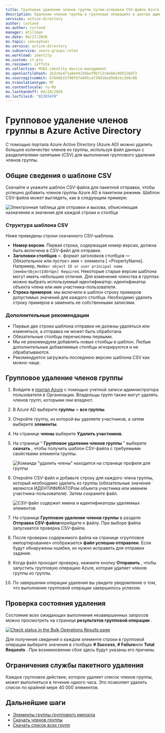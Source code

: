 ```yaml
---
title: Групповое удаление членов группы путем отправки CSV-файла Azure Active Directory | Документация Майкрософт
description: Удаление членов группы в групповых операциях в центре администрирования Azure.
services: active-directory
author: curtand
ms.author: curtand
manager: mtillman
ms.date: 04/27/2020
ms.topic: conceptual
ms.service: active-directory
ms.subservice: users-groups-roles
ms.workload: identity
ms.custom: it-pro
ms.reviewer: jeffsta
ms.collection: M365-identity-device-management
ms.openlocfilehash: 2b3c6e471a8e44236baf9bfc2c8eb6c9d5526d72
ms.sourcegitcommit: 67bddb15f90fb7e845ca739d16ad568cbc368c06
ms.translationtype: MT
ms.contentlocale: ru-RU
ms.lasthandoff: 04/28/2020
ms.locfileid: "82203470"
---
```

# <a name="bulk-remove-group-members-in-azure-active-directory"></a>Групповое удаление членов группы в Azure Active Directory

С помощью портала Azure Active Directory (Azure AD) можно удалить большое количество членов из группы, используя файл данных с разделителями-запятыми (CSV) для выполнения группового удаления членов группы.

## <a name="understand-the-csv-template"></a>Общие сведения о шаблоне CSV

Скачайте и укажите шаблон CSV-файла для пакетной отправки, чтобы успешно добавить членов группы Azure AD в пакетном режиме. Шаблон CSV-файла может выглядеть, как в следующем примере:

![Электронная таблица для отправки и вызова, объясняющая назначение и значения для каждой строки и столбца](./media/groups-bulk-remove-members/template-example.png)

### <a name="csv-template-structure"></a>Структура шаблона CSV

Ниже приведены строки скачанного CSV-шаблона.

- **Номер версии**. Первая строка, содержащая номер версии, должна быть включена в CSV-файл для отправки.
- **Заголовки столбцов** &lt;. формат заголовков столбцов — *Обязательное или пустое*&gt; *имя* &gt; элемента [ &lt;PropertyName]. Например, `Member object ID or user principal name [memberObjectIdOrUpn] Required`. Некоторые старые версии шаблона могут иметь небольшие отличия. Для изменения членства в группах можно выбрать используемый идентификатор: идентификатор объекта члена или имя участника-пользователя.
- **Строка примеров**: мы включили в шаблон строку примеров допустимых значений для каждого столбца. Необходимо удалить строку примеров и заменить ее собственными записями.

### <a name="additional-guidance"></a>Дополнительные рекомендации

- Первые две строки шаблона отправки не должны удаляться или изменяться, а отправка не может быть обработана.
- Обязательные столбцы перечислены первыми.
- Мы не рекомендуем добавлять новые столбцы в шаблон. Любые дополнительные добавляемые столбцы игнорируются и не обрабатываются.
- Рекомендуется загружать последнюю версию шаблона CSV как можно чаще.

## <a name="to-bulk-remove-group-members"></a>Групповое удаление членов группы

1. Войдите в [портал Azure](https://portal.azure.com) с помощью учетной записи администратора пользователя в Организации. Владельцы групп также могут удалять членов групп, которыми они владеют.
1. В Azure AD выберите **группы** > **все группы**.
1. Откройте группу, из которой вы удаляете участников, а затем выберите **элементы**.
1. На странице **члены** выберите **Удалить участников**.
1. На странице " **Групповое удаление членов группы** " выберите **скачать** , чтобы получить шаблон CSV-файла с требуемыми свойствами элемента группы.

   ![Команда "удалить члены" находится на странице профиля для группы](./media/groups-bulk-remove-members/remove-panel.png)

1. Откройте CSV-файл и добавьте строку для каждого члена группы, который необходимо удалить из группы (обязательные значения являются ИДЕНТИФИКАТОРом объекта участника или именем участника-пользователя). Затем сохраните файл.

   ![CSV-файл содержит имена и идентификаторы удаляемых элементов](./media/groups-bulk-remove-members/csv-file.png)

1. На странице **Групповое удаление членов группы** в разделе **Отправка CSV-файла**перейдите к файлу. При выборе файла запускается проверка CSV-файла.
1. После проверки содержимого файла на странице «групповое импортирование» отображается **файл успешно отправлен**. Если будут обнаружены ошибки, их нужно исправить для отправки задания.
1. Когда файл проходит проверку, нажмите кнопку **Отправить** , чтобы запустить групповую операцию Azure, которая удаляет членов группы из группы.
1. По завершении операции удаления вы увидите уведомление о том, что выполнение групповой операции завершилось успехом.

## <a name="check-removal-status"></a>Проверка состояния удаления

Состояние всех ожидающих выполнения незавершенных запросов можно просмотреть на странице **результатов групповой операции** .

[![](media/groups-bulk-remove-members/bulk-center.png "Check status in the Bulk Operations Results page")](media/groups-bulk-remove-members/bulk-center.png#lightbox)

Для получения сведений о каждом элементе строки в групповой операции выберите значения в столбцах **# Success**, **# Failure**или **Total Requests** . При возникновении сбоя здесь будут указаны его причины.

## <a name="bulk-removal-service-limits"></a>Ограничения службы пакетного удаления

Каждое групповое действие, которое удаляет список членов группы, может выполняться в течение одного часа. Это позволяет удалить список по крайней мере 40 000 элементов.

## <a name="next-steps"></a>Дальнейшие шаги

- [Элементы группы группового импорта](groups-bulk-import-members.md)
- [Скачать членов группы](groups-bulk-download-members.md)
- [Скачать список всех групп](groups-bulk-download.md)

